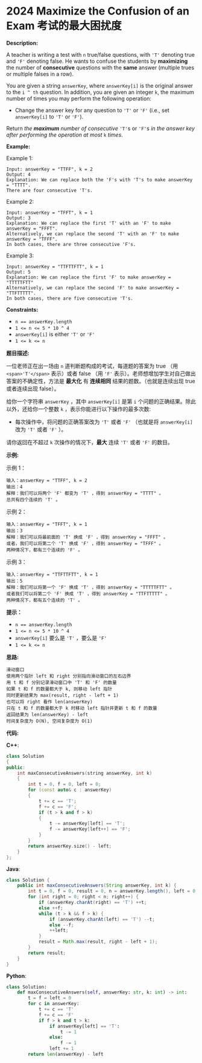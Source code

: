 # 2024 Maximize the Confusion of an Exam 考试的最大困扰度

__Description:__

A teacher is writing a test with `n` true/false questions, with `'T'` denoting true and `'F'` denoting false. He wants to confuse the students by __maximizing__ the number of __consecutive__ questions with the __same__ answer (multiple trues or multiple falses in a row).

You are given a string `answerKey`, where `answerKey[i]` is the original answer to the `i ^ th` question. In addition, you are given an integer `k`, the maximum number of times you may perform the following operation:

- Change the answer key for any question to `'T'` or `'F'` (i.e., set `answerKey[i]` to `'T'` or `'F'`).

Return _the __maximum__ number of consecutive_ `'T'`s or `'F'`s _in the answer key after performing the operation at most_ `k` _times_.

__Example:__

Example 1:

```text
Input: answerKey = "TTFF", k = 2
Output: 4
Explanation: We can replace both the 'F's with 'T's to make answerKey = "TTTT".
There are four consecutive 'T's.
```

Example 2:

```text
Input: answerKey = "TFFT", k = 1
Output: 3
Explanation: We can replace the first 'T' with an 'F' to make answerKey = "FFFT".
Alternatively, we can replace the second 'T' with an 'F' to make answerKey = "TFFF".
In both cases, there are three consecutive 'F's.
```

Example 3:

```text
Input: answerKey = "TTFTTFTT", k = 1
Output: 5
Explanation: We can replace the first 'F' to make answerKey = "TTTTTFTT"
Alternatively, we can replace the second 'F' to make answerKey = "TTFTTTTT". 
In both cases, there are five consecutive 'T's.
```

__Constraints:__

- `n == answerKey.length`
- `1 <= n <= 5 * 10 ^ 4`
- `answerKey[i]` is either `'T'` or `'F'`
- `1 <= k <= n`

__题目描述:__

一位老师正在出一场由 `n` 道判断题构成的考试，每道题的答案为 true （用 `<span>'T'</span>` 表示）或者 false （用 `'F'` 表示）。老师想增加学生对自己做出答案的不确定性，方法是 __最大化__ 有 __连续相同__ 结果的题数。（也就是连续出现 true 或者连续出现 false）。

给你一个字符串 `answerKey` ，其中 `answerKey[i]` 是第 `i` 个问题的正确结果。除此以外，还给你一个整数 `k` ，表示你能进行以下操作的最多次数:

- 每次操作中，将问题的正确答案改为 `'T'` 或者 `'F'` （也就是将 `answerKey[i]` 改为 `'T'` 或者 `'F'` ）。

请你返回在不超过 `k` 次操作的情况下，__最大__ 连续 `'T'` 或者 `'F'` 的数目。

__示例:__

示例 1：

```text
输入：answerKey = "TTFF", k = 2
输出：4
解释：我们可以将两个 'F' 都变为 'T' ，得到 answerKey = "TTTT" 。
总共有四个连续的 'T' 。
```

示例 2：

```text
输入：answerKey = "TFFT", k = 1
输出：3
解释：我们可以将最前面的 'T' 换成 'F' ，得到 answerKey = "FFFT" 。
或者，我们可以将第二个 'T' 换成 'F' ，得到 answerKey = "TFFF" 。
两种情况下，都有三个连续的 'F' 。
```

示例 3：

```text
输入：answerKey = "TTFTTFTT", k = 1
输出：5
解释：我们可以将第一个 'F' 换成 'T' ，得到 answerKey = "TTTTTFTT" 。
或者我们可以将第二个 'F' 换成 'T' ，得到 answerKey = "TTFTTTTT" 。
两种情况下，都有五个连续的 'T' 。
```

__提示：__

- `n == answerKey.length`
- `1 <= n <= 5 * 10 ^ 4`
- `answerKey[i]` 要么是 `'T'` ，要么是 `'F'`
- `1 <= k <= n`

__思路:__

```text
滑动窗口
使用两个指针 left 和 right 分别指向滑动窗口的左右边界
用 t 和 f 分别记录滑动窗口中 'T' 和 'F' 的数量
如果 t 和 f 的数量都大于 k, 则移动 left 指针
同时更新结果为 max(result, right - left + 1)
也可以将 right 看作 len(answerKey)
只在 t 和 f 的数量都大于 k 时移动 left 指针并更新 t 和 f 的数量
返回结果为 len(answerKey) - left
时间复杂度为 O(N), 空间复杂度为 O(1)
```

__代码:__

__C++__:

```C++
class Solution 
{
public:
    int maxConsecutiveAnswers(string answerKey, int k) 
    {
        int t = 0, f = 0, left = 0;
        for (const auto& c : answerKey)
        {
            t += c == 'T';
            f += c == 'F';
            if (t > k and f > k) 
            {
                t -= answerKey[left] == 'T';
                f -= answerKey[left++] == 'F';
            }
        }
        return answerKey.size() - left;
    }
};
```

__Java__:

```Java
class Solution {
    public int maxConsecutiveAnswers(String answerKey, int k) {
        int t = 0, f = 0, result = 0, n = answerKey.length(), left = 0;
        for (int right = 0; right < n; right++) {
            if (answerKey.charAt(right) == 'T') ++t;
            else ++f;
            while (t > k && f > k) {
                if (answerKey.charAt(left) == 'T') --t;
                else --f;
                ++left;
            }
            result = Math.max(result, right - left + 1);
        }
        return result;
    }
}
```

__Python__:

```Python
class Solution:
    def maxConsecutiveAnswers(self, answerKey: str, k: int) -> int:
        t = f = left = 0
        for c in answerKey:
            t += c == 'T'
            f += c == 'F'
            if f > k and t > k:
                if answerKey[left] == 'T':
                    t -= 1
                else:
                    f -= 1
                left += 1
        return len(answerKey) - left
```

